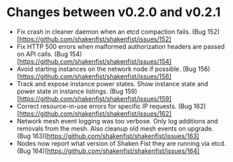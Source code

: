 Changes between v0.2.0 and v0.2.1
=================================

* Fix crash in cleaner daemon when an etcd compaction fails. (Bug 152)[https://github.com/shakenfist/shakenfist/issues/152]
* Fix HTTP 500 errors when malformed authorization headers are passed on API calls. (Bug 154)[https://github.com/shakenfist/shakenfist/issues/154]
* Avoid starting instances on the network node if possible. (Bug 156)[https://github.com/shakenfist/shakenfist/issues/156]
* Track and expose instance power states. Show instance state and power state in instance listings. (Bug 159)[https://github.com/shakenfist/shakenfist/issues/159]
* Correct resource-in-use errors for specific IP requests. (Bug 162)[https://github.com/shakenfist/shakenfist/issues/162]
* Network mesh event logging was too verbose. Only log additions and removals from the mesh. Also cleanup old mesh events on upgrade. (Bug 163)[https://github.com/shakenfist/shakenfist/issues/163]
* Nodes now report what version of Shaken Fist they are running via etcd. (Bug 164)[https://github.com/shakenfist/shakenfist/issues/164]